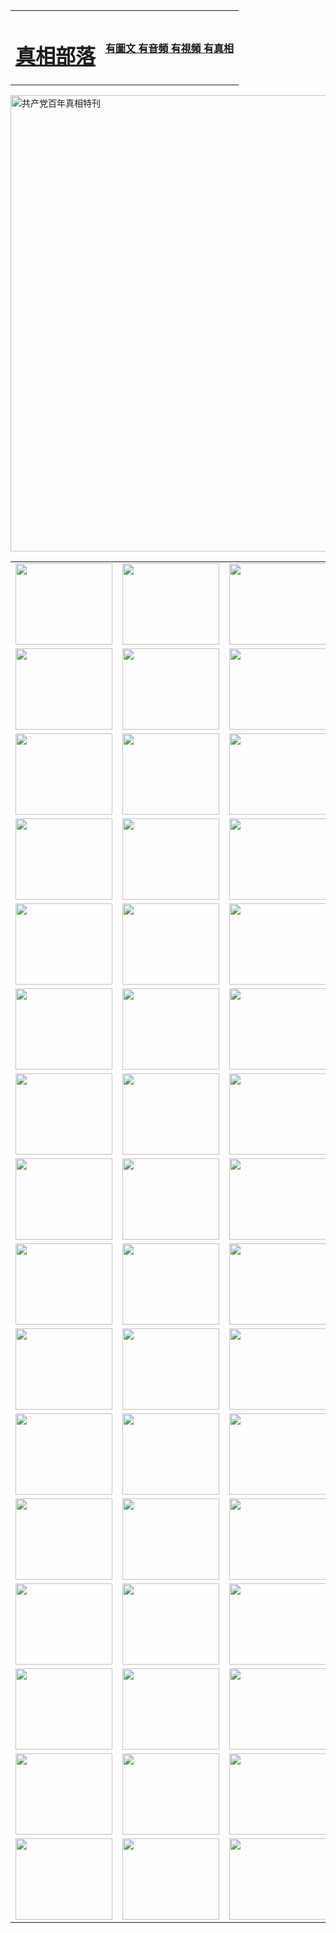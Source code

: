 <table>
<tr>

<td>
	<H1><a href="http://799.cfamily.info/zx/">真相部落</a></H1>
</td>
<td>
	<H4><a href="http://799.cfamily.info1/zx/">有圖文 有音頻 有視頻 有真相</a></H4>
</td>
</tr>
</table>

 <div ><a href="http://799.cfamily.info/zx/bngcd/"><img src="http://799.cfamily.info/zx/bngcd/gcdbnzx.jpg" width="730"  border="0" alt="共产党百年真相特刊"></a></div>

<table>
<tr>
	<td><a href="http://786.keepnick.xyz/xtr/107/"><img  src ="http://786.keepnick.xyz/pic/2017/02/107.jpg" width="155px" height="130px"></a></td>
	<td><a href="http://786.keepnick.xyz/xtr/829/"><img src ="http://786.keepnick.xyz/pic/2017/02/829.jpg" width="155px" height="130px"></a></td>
	<td><a href="http://786.keepnick.xyz/xtr/69/"><img  src ="http://786.keepnick.xyz/pic/2017/02/69.jpg" width="155px" height="130px"></a></td>
	<td><a href="http://786.keepnick.xyz/xtr/99/"><img  src ="http://786.keepnick.xyz/pic/2017/02/99.jpg" width="155px" height="130px"></a></td>
</tr>
<tr>
	<td><a href="http://786.keepnick.xyz/xtr/40/"><img  src ="http://786.keepnick.xyz/pic/2017/02/40.jpg" width="155px" height="130px"></a></td>
	<td><a href="http://786.keepnick.xyz/xtr/20/"><img  src ="http://786.keepnick.xyz/pic/2017/02/20.jpg" width="155px" height="130px"></a></td>
	<td><a href="http://786.keepnick.xyz/xtr/81/"><img  src ="http://786.keepnick.xyz/pic/2017/02/81.jpg" width="155px" height="130px"></a></td>
	<td><a href="http://786.keepnick.xyz/xtr/2/"><img  src ="http://786.keepnick.xyz/pic/2017/02/2.jpg" width="155px" height="130px"></a></td>
</tr>
<tr>
	<td><a href="http://786.keepnick.xyz/xtr/86/"><img  src ="http://786.keepnick.xyz/pic/2017/02/86.jpg" width="155px" height="130px"></a></td>
	<td><a href="http://786.keepnick.xyz/xtr/109/"><img  src ="http://786.keepnick.xyz/pic/2017/02/109.jpg" width="155px" height="130px"></a></td>
	<td><a href="http://786.keepnick.xyz/xtr/1378/"><img  src ="http://786.keepnick.xyz/pic/2017/02/1378.jpg" width="155px" height="130px"></a></td>
	<td><a href="http://786.keepnick.xyz/xtr/57/"><img  src ="http://786.keepnick.xyz/pic/2017/02/57.jpg" width="155px" height="130px"></a></td>
</tr>
<tr>
	<td><a href="http://786.keepnick.xyz/xtr/1219/"><img  src ="http://786.keepnick.xyz/pic/2017/02/1219.jpg" width="155px" height="130px"></a></td>
	<td><a href="http://786.keepnick.xyz/xtr/1220/"><img  src ="http://786.keepnick.xyz/pic/2017/02/1220.jpg" width="155px" height="130px"></a></td>
	<td><a href="http://786.keepnick.xyz/xtr/1221/"><img  src ="http://786.keepnick.xyz/pic/2017/02/1221.jpg" width="155px" height="130px"></a></td>
	<td><a href="http://786.keepnick.xyz/xtr/51/"><img  src ="http://786.keepnick.xyz/pic/2017/02/51.jpg" width="155px" height="130px"></a></td>
</tr>
<tr>
	<td><a href="http://786.keepnick.xyz/xtr/1055/"><img  src ="http://786.keepnick.xyz/pic/2017/02/1055.jpg" width="155px" height="130px"></a></td>
	<td><a href="http://786.keepnick.xyz/xtr/611/"><img  src ="http://786.keepnick.xyz/pic/2017/02/611.jpg" width="155px" height="130px"></a></td>
	<td><a href="http://786.keepnick.xyz/xtr/1121/"><img  src ="http://786.keepnick.xyz/pic/2017/02/1121.jpg" width="155px" height="130px"></a></td>
	<td><a href="http://786.keepnick.xyz/xtr/610/"><img  src ="http://786.keepnick.xyz/pic/2017/02/610.jpg" width="155px" height="130px"></a></td>
</tr>
<tr>
	<td><a href="http://786.keepnick.xyz/xtr/1128/"><img  src ="http://786.keepnick.xyz/pic/2017/02/1128.jpg" width="155px" height="130px"></a></td>
	<td><a href="http://786.keepnick.xyz/xtr/1395/"><img  src ="http://786.keepnick.xyz/pic/2017/02/1406.jpg" width="155px" height="130px"></a></td>
	<td><a href="http://786.keepnick.xyz/xtr/1407/"><img  src ="http://786.keepnick.xyz/pic/2017/02/1407.jpg" width="155px" height="130px"></a></td>
	<td><a href="http://786.keepnick.xyz/xtr/934/"><img  src ="http://786.keepnick.xyz/pic/2017/02/934.jpg" width="155px" height="130px"></a></td>
</tr>
<tr>
	<td><a href="http://786.keepnick.xyz/xtr/641/"><img  src ="http://786.keepnick.xyz/pic/2017/02/641.jpg" width="155px" height="130px"></a></td>
	<td><a href="http://786.keepnick.xyz/xtr/949/"><img  src ="http://786.keepnick.xyz/pic/2017/02/949.jpg" width="155px" height="130px"></a></td>
	<td><a href="http://786.keepnick.xyz/xtr/112/"><img  src ="http://786.keepnick.xyz/pic/2017/02/112.jpg" width="155px" height="130px"></a></td>
	<td><a href="http://786.keepnick.xyz/xtr/812/"><img  src ="http://786.keepnick.xyz/pic/2017/02/812.jpg" width="155px" height="130px"></a></td>
</tr>
<tr>
	<td><a href="http://786.keepnick.xyz/xtr/103/"><img  src ="http://786.keepnick.xyz/pic/2017/02/103.jpg" width="155px" height="130px"></a></td>
	<td><a href="http://786.keepnick.xyz/xtr/3/"><img  src ="http://786.keepnick.xyz/pic/2017/02/3.jpg" width="155px" height="130px"></a></td>
	<td><A href="http://786.keepnick.xyz/mp4/zx/2015/11/Lkmtt.mp4" target="_blank" title="蓮開滿天庭"><img  src="http://786.keepnick.xyz/pic/2015/11/Lkmtt3480_jssor.jpg"  width="155px" height="130px"></A></td>
	<td><A href="http://786.keepnick.xyz/mp4/zx/2015/11/2013513.mp4" target="_blank" title="飛旋的法輪"><img  src="http://786.keepnick.xyz/pic/2015/11/falun480_jssor.jpg"  width="155px" height="130px"></A></td>
</tr>
<tr>
	<td><A href="http://786.keepnick.xyz/mp4/zx/2015/11/NYParade.mp4" target="_blank" title="2004年4月10日法輪功紐約大遊行"><img  src="http://786.keepnick.xyz/pic/2015/11/nyparade480_jssor.jpg"  width="155px" height="130px"></A></td>
	<td><A href="http://786.keepnick.xyz/mp4/news617/2015/05/WEB_s28093.mp4" target="_blank" title="2015年世界法輪大法日特別報導"><img  src="http://786.keepnick.xyz/pic/2015/11/p6752711a666997037_jssor.jpg"  width="155px" height="130px"></A></td>
	<td><A href="http://786.keepnick.xyz/mp4/news829/2015/11/30211_326650.mp4" target="_blank" title="滄州綁架案連審四天 民眾抹淚稱審好人"><img  src="http://786.keepnick.xyz/pic/2015/11/changzhou2480_jssor.jpg"  width="155px" height="130px"></A></td>
	<td><A href="http://786.keepnick.xyz/mp4/mhph/2015/10/changzhou.mp4" target="_blank" title="滄州真相--獅城血淚"><img  src="http://786.keepnick.xyz/pic/2015/11/changzhou480_jssor.jpg"  width="155px" height="130px"></A></td>
</tr>
<tr>
	<td><A href="http://786.keepnick.xyz/mp4/mhjd/mhjd_55.mp4" target="_blank" title="正義律師與無罪辯護"><img  src="http://786.keepnick.xyz/pic/2015/11/wzbh480_jssor.jpg"  width="155px" height="130px"></A></td>
	<td><A href="http://786.keepnick.xyz/mp4/zx/2015/11/layerkcs.mp4" target="_blank" title="中國的良心--高智晟律師"><img  src="http://786.keepnick.xyz/pic/2015/11/layerkcs2480_jssor.jpg"  width="155px" height="130px"></A></td>
	<td><A href="http://786.keepnick.xyz/mp4/mhph/2015/10/szxl.mp4" target="_blank" title="神州血淚--北京、大慶、廣東、哈爾濱"><img  src="http://786.keepnick.xyz/pic/2015/11/szxl480_jssor.jpg"  width="155px" height="130px"></A></td>
	<td><A href="http://786.keepnick.xyz/mp4/zx/2015/11/TangShanFFXS.mp4" target="_blank" title="真相紀錄片：鳳凰新生"><img  src="http://786.keepnick.xyz/pic/2015/11/fhxs2480_jssor.jpg"  width="155px" height="130px"></A></td>
</tr>
<tr>
	<td><A href="http://786.keepnick.xyz/mp4/zx/2015/11/jidong.mp4" target="_blank" title="冀東監獄的罪惡"><img  src="http://786.keepnick.xyz/pic/2015/11/jidong480_jssor.jpg"  width="155px" height="130px"></A></td>
	<td><A href="http://786.keepnick.xyz/mp4/mhph/2015/10/tangshan.mp4" target="_blank" title="鳳凰血淚"><img  src="http://786.keepnick.xyz/pic/2015/11/tangshan480_jssor.jpg"  width="155px" height="130px"></A>
					</div></td>
	<td>	<A href="http://786.keepnick.xyz/mp4/mhph/2015/10/zfxtzxl.mp4" target="_blank" title="政法系統罪行錄--唐山篇"><img  src="http://786.keepnick.xyz/pic/2015/11/zfxtzxl480_jssor.jpg"  width="155px" height="130px"></A></td>
	<td><A href="http://786.keepnick.xyz/mp4/mhph/2015/10/QDBG.mp4" target="_blank" title="青島悲歌"><img  src="http://786.keepnick.xyz/pic/2015/10/qdbg2480_jssor.jpg"  width="155px" height="130px"></A></td>
</tr>
<tr>
	<td><A href="http://786.keepnick.xyz/mp4/mhph/2015/10/huludao.mp4" target="_blank" title="葫蘆島永恆的見證"><img  src="http://786.keepnick.xyz/pic/2015/10/huludao480_jssor.jpg"  width="155px" height="130px"></A></td>
	<td><A href="http://786.keepnick.xyz/mp4/mhph/2015/10/qbzx.mp4" target="_blank" title="湖畔泉邊聽真相-濟南泉城的傳奇"><img  src="http://786.keepnick.xyz/pic/2015/10/hupan480_jssor.jpg"  width="155px" height="130px"></A></td>
	<td><A href="http://786.keepnick.xyz/mp4/mhph/2015/10/baoding_dvd_v2.mp4" target="_blank" title="燕趙悲歌"><img  src="http://786.keepnick.xyz/pic/2015/10/yzbg480_jssor.jpg"  width="155px" height="130px"></A></td>
	<td><A href="http://786.keepnick.xyz/mp4/zx/2015/11/meihuashi_complete_ED2.0.mp4" target="_blank" title="梅花詩完整版"><img  src="http://786.keepnick.xyz/pic/2015/11/mhs480_jssor.jpg"  width="155px" height="130px"></A></td>
</tr>
<tr>
	<td><A href="http://786.keepnick.xyz/mp4/zx/2015/11/fengbei512k.mp4" target="_blank" title="豐碑"><img  src="http://786.keepnick.xyz/pic/2015/11/fongbei480_jssor.jpg"  width="155px" height="130px"></A></td>
	<td><A href="http://786.keepnick.xyz/mp4/zx/2015/11/fytdxComplete.mp4" target="_blank" title="風雨天地行全集"><img  src="http://786.keepnick.xyz/pic/2015/11/fytdxWhite480_jssor.jpg"  width="155px" height="130px"></A></td>
	<td><A href="http://786.keepnick.xyz/mp4/zx/2015/11/JianZheng.mp4" target="_blank" title="見證"><img  src="http://786.keepnick.xyz/pic/2015/11/witness480_jssor.jpg"  width="155px" height="130px"></A></td>
	<td><A href="http://786.keepnick.xyz/mp4/mhph/2015/10/hcym.mp4" target="_blank" title="紅朝陰謀"><img  src="http://786.keepnick.xyz/pic/2015/10/hcym480_jssor.jpg"  width="155px" height="130px"></A></td>
</tr>
<tr>
	<td><A href="http://786.keepnick.xyz/mp4/zx/2015/11/zfzxPalV3.mp4" target="_blank" title="是自焚還是騙局"><img  src="http://786.keepnick.xyz/pic/2015/11/zfzx4805_jssor.jpg"  width="155px" height="130px"></A></td>
	<td><A href="http://786.keepnick.xyz/mp4/zx/2015/11/lsdspMsyTd.mp4" target="_blank" title="歷史的審判"><img  src="http://786.keepnick.xyz/pic/2015/11/lsdsp480_jssor.jpg"  width="155px" height="130px"></A></td>
	<td><A href="http://786.keepnick.xyz/mp4/news886/2015/11/concat886.mp4" target="_blank" title="一周全球控告江澤民"><img  src="http://786.keepnick.xyz/pic/2015/11/news886480_jssor.jpg"  width="155px" height="130px"></A></td>
	<td><A href="http://786.keepnick.xyz/mp4/news1378/2014/08/CQSD_s0_e4_v2_i0-CQSD_4-video.mp4" target="_blank" title="歐洲的抉擇"><img  src="http://786.keepnick.xyz/pic/2015/11/p5143421a564166643-ss_jssor.jpg"  width="155px" height="130px"></A></td>
</tr>
<tr>
	<td><A href="http://786.keepnick.xyz/mp4/zx/2015/11/hk20150720parade.mp4" target="_blank" title="港法輪功反迫害大遊行 大陸遊客震撼"><img  src="http://786.keepnick.xyz/pic/2015/11/281098-ss_jssor.jpg"  width="155px" height="130px"></A></td>
	<td><A href="http://786.keepnick.xyz/mp4/zx/2015/11/20150720hkParade512k.mp4" target="_blank" title="香港法輪功720遊行聲援訴江潮"><img  src="http://786.keepnick.xyz/pic/2015/11/2015720parade480_jssor.jpg"  width="155px" height="130px"></A></td>
	<td><A href="http://786.keepnick.xyz/mp4/zx/2015/11/hktdc512.mp4" target="_blank" title="香港退黨潮"><img  src="http://786.keepnick.xyz/pic/2015/11/hktdc480_jssor.jpg"  width="155px" height="130px"></A></td>
	<td><A href="http://786.keepnick.xyz/mp4/news413/2015/11/concat413.mp4" target="_blank" title="本月退黨精選"><img  src="http://786.keepnick.xyz/pic/2015/11/tuidang480_jssor.jpg"  width="155px" height="130px"></A></td>
</tr>
<tr>
	<td><A href="http://786.keepnick.xyz/mp4/news823/2015/11/TSZG_British_1_QA_A_TSZG-61-1_XinHaoNianZuoZh_P617180.mp4" target="_blank" title="辛灝年：紀念《九評共產黨》發表十週年演講"><img  src="http://786.keepnick.xyz/pic/2015/11/xhn9p10480_jssor.jpg"  width="155px" height="130px"></A></td>
	<td><A href="http://786.keepnick.xyz/mp4/news57/2015/11/JPGCD8.mp4" target="_blank" title="【九評之八】評中國共產黨的邪教本質"><img  src="http://786.keepnick.xyz/pic/2015/11/9pkcd8p480_jssor.jpg"  width="155px" height="130px"></A></td>
	<td><A href="http://786.keepnick.xyz/mp4/other/kao.Chih.Sheng_story.mp4"  target="_blank" title="超越恐懼:高智晟的故事"				style="font-size:20px;"><img src="http://786.keepnick.xyz/pic/2016/12/GZS201408070902.jpg"  width="155px" height="130px">
						</A></td>
	<td><A href="http://786.keepnick.xyz/mp4/zx/2016/11/oh10yearsInv.mp4"  target="_blank" title="紀錄片《活摘 十年調查》完整版" style="font-size:20px;"><img src="http://786.keepnick.xyz/pic/2016/11/10yearsOHinv.jpg"  width="155px" height="130px">
						</A></td>
</tr>
</table>


